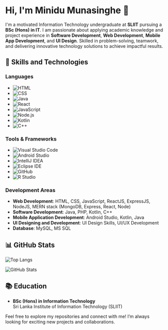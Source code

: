 # Hi, I'm Minidu Munasinghe 👋

I'm a motivated Information Technology undergraduate at **SLIIT** pursuing a **BSc (Hons) in IT**. I am passionate about applying academic knowledge and project experience in **Software Development**, **Web Development**, **Mobile App Development**, and **UI Design**. Skilled in problem-solving, teamwork, and delivering innovative technology solutions to achieve impactful results.

## 🚀 Skills and Technologies

### **Languages**
- ![HTML](https://img.shields.io/badge/-HTML-black?style=flat&logo=html5)
- ![CSS](https://img.shields.io/badge/-CSS-black?style=flat&logo=css3)
- ![Java](https://img.shields.io/badge/-Java-black?style=flat&logo=java)
- ![React](https://img.shields.io/badge/-React-black?style=flat&logo=react)
- ![JavaScript](https://img.shields.io/badge/-JavaScript-black?style=flat&logo=javascript)
- ![Node.js](https://img.shields.io/badge/-Node.js-black?style=flat&logo=node.js)
- ![Kotlin](https://img.shields.io/badge/-Kotlin-black?style=flat&logo=kotlin)
- ![C++](https://img.shields.io/badge/-C++-black?style=flat&logo=cplusplus)
  
### **Tools & Frameworks**
- ![Visual Studio Code](https://img.shields.io/badge/-VS_Code-black?style=flat&logo=visualstudio)
- ![Android Studio](https://img.shields.io/badge/-Android_Studio-black?style=flat&logo=android)
- ![IntelliJ IDEA](https://img.shields.io/badge/-IntelliJ_IDEA-black?style=flat&logo=intellijidea)
- ![Eclipse IDE](https://img.shields.io/badge/-Eclipse-black?style=flat&logo=eclipse)
- ![GitHub](https://img.shields.io/badge/-GitHub-black?style=flat&logo=github)
- ![R Studio](https://img.shields.io/badge/-R_Studio-black?style=flat&logo=rstudio)

### **Development Areas**
- **Web Development**: HTML, CSS, JavaScript, ReactJS, ExpressJS, NodeJS, MERN stack (MongoDB, Express, React, Node)
- **Software Development**: Java, PHP, Kotlin, C++
- **Mobile Application Development**: Android Studio, Kotlin, Java
- **UI Designing and Development**: UI Design Skills, UI/UX Development
- **Database**: MySQL, MS SQL

## 📊 GitHub Stats

![Top Langs](https://github-readme-stats.vercel.app/api/top-langs/?username=MiniduMunasinghe&hide=html&layout=compact)
  
![GitHub Stats](https://github-readme-stats.vercel.app/api?username=MiniduMunasinghe&show_icons=true&count_private=true&hide_title=true&hide=prs)

## 📚 Education
- **BSc (Hons) in Information Technology**  
  Sri Lanka Institute of Information Technology (SLIIT)

Feel free to explore my repositories and connect with me! I’m always looking for exciting new projects and collaborations.
